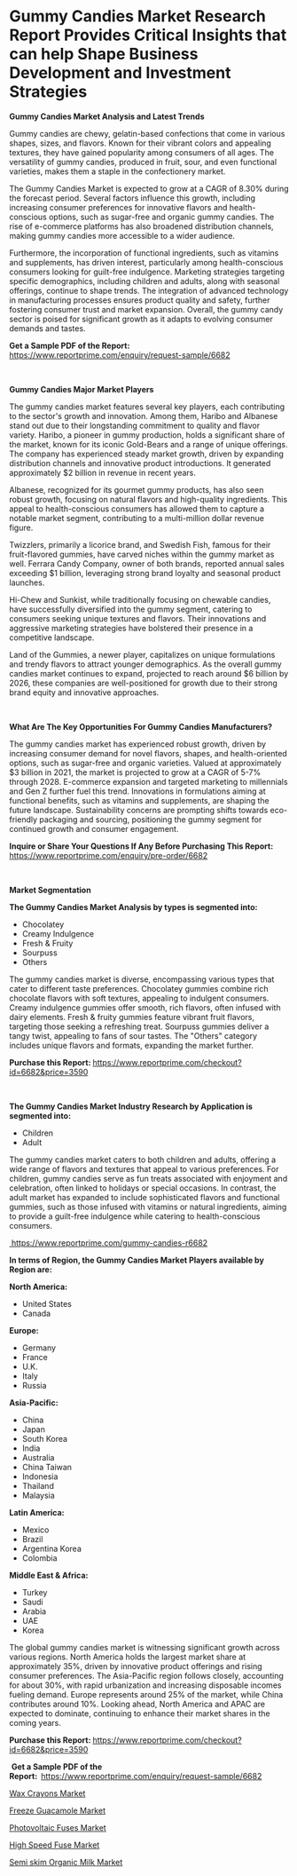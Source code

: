 <p><h1>Gummy Candies Market Research Report Provides Critical Insights that can help Shape Business Development and Investment Strategies</h1></p><p><strong>Gummy Candies Market Analysis and Latest Trends</strong></p>
<p><p>Gummy candies are chewy, gelatin-based confections that come in various shapes, sizes, and flavors. Known for their vibrant colors and appealing textures, they have gained popularity among consumers of all ages. The versatility of gummy candies, produced in fruit, sour, and even functional varieties, makes them a staple in the confectionery market.</p><p>The Gummy Candies Market is expected to grow at a CAGR of 8.30% during the forecast period. Several factors influence this growth, including increasing consumer preferences for innovative flavors and health-conscious options, such as sugar-free and organic gummy candies. The rise of e-commerce platforms has also broadened distribution channels, making gummy candies more accessible to a wider audience.</p><p>Furthermore, the incorporation of functional ingredients, such as vitamins and supplements, has driven interest, particularly among health-conscious consumers looking for guilt-free indulgence. Marketing strategies targeting specific demographics, including children and adults, along with seasonal offerings, continue to shape trends. The integration of advanced technology in manufacturing processes ensures product quality and safety, further fostering consumer trust and market expansion. Overall, the gummy candy sector is poised for significant growth as it adapts to evolving consumer demands and tastes.</p></p>
<p><strong>Get a Sample PDF of the Report:&nbsp;</strong> <a href="https://www.reportprime.com/enquiry/request-sample/6682">https://www.reportprime.com/enquiry/request-sample/6682</a></p>
<p>&nbsp;</p>
<p><strong>Gummy Candies Major Market Players</strong></p>
<p><p>The gummy candies market features several key players, each contributing to the sector's growth and innovation. Among them, Haribo and Albanese stand out due to their longstanding commitment to quality and flavor variety. Haribo, a pioneer in gummy production, holds a significant share of the market, known for its iconic Gold-Bears and a range of unique offerings. The company has experienced steady market growth, driven by expanding distribution channels and innovative product introductions. It generated approximately $2 billion in revenue in recent years.</p><p>Albanese, recognized for its gourmet gummy products, has also seen robust growth, focusing on natural flavors and high-quality ingredients. This appeal to health-conscious consumers has allowed them to capture a notable market segment, contributing to a multi-million dollar revenue figure.</p><p>Twizzlers, primarily a licorice brand, and Swedish Fish, famous for their fruit-flavored gummies, have carved niches within the gummy market as well. Ferrara Candy Company, owner of both brands, reported annual sales exceeding $1 billion, leveraging strong brand loyalty and seasonal product launches.</p><p>Hi-Chew and Sunkist, while traditionally focusing on chewable candies, have successfully diversified into the gummy segment, catering to consumers seeking unique textures and flavors. Their innovations and aggressive marketing strategies have bolstered their presence in a competitive landscape.</p><p>Land of the Gummies, a newer player, capitalizes on unique formulations and trendy flavors to attract younger demographics. As the overall gummy candies market continues to expand, projected to reach around $6 billion by 2026, these companies are well-positioned for growth due to their strong brand equity and innovative approaches.</p></p>
<p>&nbsp;</p>
<p><strong>What Are The Key Opportunities For Gummy Candies Manufacturers?</strong></p>
<p><p>The gummy candies market has experienced robust growth, driven by increasing consumer demand for novel flavors, shapes, and health-oriented options, such as sugar-free and organic varieties. Valued at approximately $3 billion in 2021, the market is projected to grow at a CAGR of 5-7% through 2028. E-commerce expansion and targeted marketing to millennials and Gen Z further fuel this trend. Innovations in formulations aiming at functional benefits, such as vitamins and supplements, are shaping the future landscape. Sustainability concerns are prompting shifts towards eco-friendly packaging and sourcing, positioning the gummy segment for continued growth and consumer engagement.</p></p>
<p><strong>Inquire or Share Your Questions If Any Before Purchasing This Report:</strong> <a href="https://www.reportprime.com/enquiry/pre-order/6682">https://www.reportprime.com/enquiry/pre-order/6682</a></p>
<p>&nbsp;</p>
<p><strong>Market Segmentation</strong></p>
<p><strong>The Gummy Candies Market Analysis by types is segmented into:</strong></p>
<p><ul><li>Chocolatey</li><li>Creamy Indulgence</li><li>Fresh & Fruity</li><li>Sourpuss</li><li>Others</li></ul></p>
<p><p>The gummy candies market is diverse, encompassing various types that cater to different taste preferences. Chocolatey gummies combine rich chocolate flavors with soft textures, appealing to indulgent consumers. Creamy indulgence gummies offer smooth, rich flavors, often infused with dairy elements. Fresh & fruity gummies feature vibrant fruit flavors, targeting those seeking a refreshing treat. Sourpuss gummies deliver a tangy twist, appealing to fans of sour tastes. The "Others" category includes unique flavors and formats, expanding the market further.</p></p>
<p><strong>Purchase this Report:&nbsp;</strong><a href="https://www.reportprime.com/checkout?id=6682&price=3590">https://www.reportprime.com/checkout?id=6682&price=3590</a></p>
<p>&nbsp;</p>
<p><strong>The Gummy Candies Market Industry Research by Application is segmented into:</strong></p>
<p><ul><li>Children</li><li>Adult</li></ul></p>
<p><p>The gummy candies market caters to both children and adults, offering a wide range of flavors and textures that appeal to various preferences. For children, gummy candies serve as fun treats associated with enjoyment and celebration, often linked to holidays or special occasions. In contrast, the adult market has expanded to include sophisticated flavors and functional gummies, such as those infused with vitamins or natural ingredients, aiming to provide a guilt-free indulgence while catering to health-conscious consumers.</p></p>
<p><a href="https://www.reportprime.com/gummy-candies-r6682">&nbsp;https://www.reportprime.com/gummy-candies-r6682</a></p>
<p><strong>In terms of Region, the Gummy Candies Market Players available by Region are:</strong></p>
<p>
    <p> <strong> North America: </strong>
        <ul>
            <li>United States</li>
            <li>Canada</li>
        </ul>
        </p> 
    <p> <strong> Europe: </strong>
        <ul>
            <li>Germany</li>
            <li>France</li>
            <li>U.K.</li>
            <li>Italy</li>
            <li>Russia</li>
        </ul>
        </p> 
    <p> <strong> Asia-Pacific: </strong>
        <ul>
            <li>China</li>
            <li>Japan</li>
            <li>South Korea</li>
            <li>India</li>
            <li>Australia</li>
            <li>China Taiwan</li>
            <li>Indonesia</li>
            <li>Thailand</li>
            <li>Malaysia</li>
        </ul>
        </p> 
    <p> <strong> Latin America: </strong>
        <ul>
            <li>Mexico</li>
            <li>Brazil</li>
            <li>Argentina Korea</li>
            <li>Colombia</li>
        </ul>
        </p> 
    <p> <strong> Middle East & Africa: </strong>
        <ul>
            <li>Turkey</li>
            <li>Saudi</li>
            <li>Arabia</li>
            <li>UAE</li>
            <li>Korea</li>
        </ul>
    </p>
    </p>
<p><p>The global gummy candies market is witnessing significant growth across various regions. North America holds the largest market share at approximately 35%, driven by innovative product offerings and rising consumer preferences. The Asia-Pacific region follows closely, accounting for about 30%, with rapid urbanization and increasing disposable incomes fueling demand. Europe represents around 25% of the market, while China contributes around 10%. Looking ahead, North America and APAC are expected to dominate, continuing to enhance their market shares in the coming years.</p></p>
<p><strong>Purchase this Report: </strong><a href="https://www.reportprime.com/checkout?id=6682&price=3590">https://www.reportprime.com/checkout?id=6682&price=3590</a></p>
<p>&nbsp;<strong>Get a Sample PDF of the Report:&nbsp;&nbsp;</strong><a href="https://www.reportprime.com/enquiry/request-sample/6682">https://www.reportprime.com/enquiry/request-sample/6682</a></p>
<p><strong></strong></p>
<p><p><a href="https://www.linkedin.com/pulse/what-innovations-market-trends-shaping-wax-crayons-mileele-0gajc?trackingId=V98mq3KAQFeLoyrQPI0yVw%3D%3D">Wax Crayons Market</a></p><p><a href="https://medium.com/@garthstehriii/booming-freeze-guacamole-market-sector-market-analysis-and-growth-projections-till-2031-5274ad9d83d9">Freeze Guacamole Market</a></p><p><a href="https://issuu.com/reportprime-2/docs/photovoltaic-fuses-market-size-2030_3a758a824b492d">Photovoltaic Fuses Market</a></p><p><a href="https://issuu.com/reportprime-2/docs/high-speed-fuse-market-size-2030.pp_2c8a50c56d5ac2">High Speed Fuse Market</a></p><p><a href="https://github.com/NathanColeman327/Market-Research-Report-List-1/blob/main/semi-skim-organic-milk-market.md">Semi skim Organic Milk Market</a></p></p>